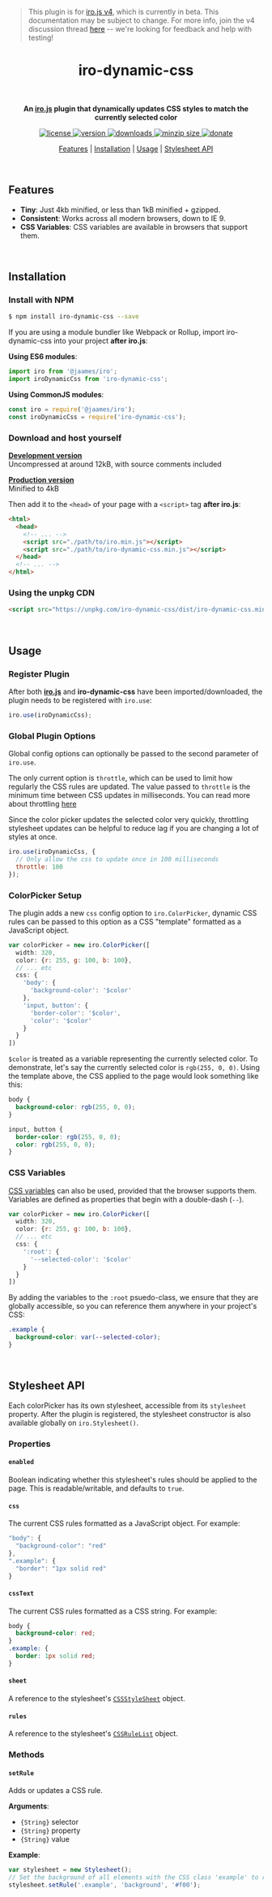 > This plugin is for [iro.js v4](https://github.com/jaames/iro.js/tree/v4/src), which is currently in beta. This documentation may be subject to change. For more info, join the v4 discussion thread [here](https://github.com/jaames/iro.js/issues/30) -- we're looking for feedback and help with testing!

<h1 align="center">iro-dynamic-css</h1>

<br/>

<p align="center">
  <b>An <a href="https://github.com/jaames/iro.js">iro.js</a> plugin that dynamically updates CSS styles to match the currently selected color</b>
</p>

<p align="center">
  <a href="https://github.com/jaames/iro-dynamic-css/blob/master/LICENSE.txt">
    <img src="https://badgen.net/github/license/jaames/iro-dynamic-css" alt="license" />
  </a>
  <a href="https://npmjs.org/package/iro-dynamic-css">
    <img src="https://badgen.net/npm/v/iro-dynamic-css?color" alt="version" />
  </a>
  <a href="https://npmjs.org/package/iro-dynamic-css">
    <img src="https://badgen.net/npm/dt/iro-dynamic-css?color" alt="downloads" />
  </a>
  <a href="https://bundlephobia.com/result?p=iro-dynamic-css">
    <img src="https://badgen.net/bundlephobia/minzip/iro-dynamic-css?color" alt="minzip size" />
  </a>
  <a href="https://www.paypal.com/cgi-bin/webscr?cmd=_s-xclick&hosted_button_id=XS9R3QTLZYAXQ&source=url">
    <img src="https://badgen.net/badge/donate/paypal/ED5151" alt="donate" />
  </a>
</p>

<p align="center">
<a href="#features">Features</a> | <a href="#installation">Installation</a> | <a href="#usage">Usage</a> | <a href="#stylesheet-api">Stylesheet API</a>
</p>

<br/>

## Features

* **Tiny**: Just 4kb minified, or less than 1kB minified + gzipped.
* **Consistent**: Works across all modern browsers, down to IE 9.
* **CSS Variables**: CSS variables are available in browsers that support them.

<br/>

## Installation

### Install with NPM

```bash
$ npm install iro-dynamic-css --save
```

If you are using a module bundler like Webpack or Rollup, import iro-dynamic-css into your project **after iro.js**: 

**Using ES6 modules**:

```js
import iro from '@jaames/iro';
import iroDynamicCss from 'iro-dynamic-css';
```

**Using CommonJS modules**:

```js
const iro = require('@jaames/iro');
const iroDynamicCss = require('iro-dynamic-css');
```

### Download and host yourself

**[Development version](https://raw.githubusercontent.com/jaames/iro-dynamic-css/master/dist/iro-dynamic-css.js)**<br/>
Uncompressed at around 12kB, with source comments included

**[Production version](https://raw.githubusercontent.com/jaames/iro-dynamic-css/master/dist/iro-dynamic-css.min.js)**<br/>
Minified to 4kB

Then add it to the `<head>` of your page with a `<script>` tag **after iro.js**:

```html
<html>
  <head>
    <!-- ... -->
    <script src="./path/to/iro.min.js"></script>
    <script src="./path/to/iro-dynamic-css.min.js"></script>
  </head>
  <!-- ... -->
</html>
```

### Using the unpkg CDN

```html
<script src="https://unpkg.com/iro-dynamic-css/dist/iro-dynamic-css.min.js"></script>
```

<br/>

## Usage

### Register Plugin

After both [**iro.js**](https://github.com/jaames/iro.js) and **iro-dynamic-css** have been imported/downloaded, the plugin needs to be registered with `iro.use`:

```js
iro.use(iroDynamicCss);
```

### Global Plugin Options

Global config options can optionally be passed to the second parameter of `iro.use`. 

The only current option is `throttle`, which can be used to limit how regularly the CSS rules are updated. The value passed to `throttle` is the minimum time between CSS updates in milliseconds. You can read more about throttling [here](https://css-tricks.com/debouncing-throttling-explained-examples/#article-header-id-5)

Since the color picker updates the selected color very quickly, throttling stylesheet updates can be helpful to reduce lag if you are changing a lot of styles at once.

```js
iro.use(iroDynamicCss, {
  // Only allow the css to update once in 100 milliseconds
  throttle: 100
});
```

### ColorPicker Setup

The plugin adds a new `css` config option to `iro.ColorPicker`, dynamic CSS rules can be passed to this option as a CSS "template" formatted as a JavaScript object.

```js
var colorPicker = new iro.ColorPicker([
  width: 320,
  color: {r: 255, g: 100, b: 100},
  // ... etc
  css: {
    'body': {
      'background-color': '$color'
    },
    'input, button': {
      'border-color': '$color',
      'color': '$color'
    }
  }
])
```

`$color` is treated as a variable representing the currently selected color. To demonstrate, let's say the currently selected color is `rgb(255, 0, 0)`. Using the template above, the CSS applied to the page would look something like this:

```css
body {
  background-color: rgb(255, 0, 0);
}

input, button {
  border-color: rgb(255, 0, 0);
  color: rgb(255, 0, 0);
}
```

### CSS Variables

[CSS variables](https://alligator.io/css/css-variables/) can also be used, provided that the browser supports them. Variables are defined as properties that begin with a double-dash (`--`). 

```js
var colorPicker = new iro.ColorPicker([
  width: 320,
  color: {r: 255, g: 100, b: 100},
  // ... etc
  css: {
    ':root': {
      '--selected-color': '$color'
    }
  }
])
```

By adding the variables to the `:root` psuedo-class, we ensure that they are globally accessible, so you can reference them anywhere in your project's CSS:

```css
.example {
  background-color: var(--selected-color);
}
```

<br/>

## Stylesheet API

Each colorPicker has its own stylesheet, accessible from its `stylesheet` property. After the plugin is registered, the stylesheet constructor is also available globally on `iro.Stylesheet()`.

### Properties

#### `enabled`

Boolean indicating whether this stylesheet's rules should be applied to the page. This is readable/writable, and defaults to `true`.

#### `css`

The current CSS rules formatted as a JavaScript object. For example:

```js
"body": {
  "background-color": "red"
},
".example": {
  "border": "1px solid red"
}
```

#### `cssText`

The current CSS rules formatted as a CSS string. For example:

```css
body {
  background-color: red;
}
.example: {
  border: 1px solid red;
}
```

#### `sheet`

A reference to the stylesheet's [`CSSStyleSheet`](https://developer.mozilla.org/en-US/docs/Web/API/CSSStyleSheet) object.

#### `rules`

A reference to the stylesheet's [`CSSRuleList`](https://developer.mozilla.org/en-US/docs/Web/API/CSSRuleList) object.

### Methods

#### `setRule`

Adds or updates a CSS rule.

**Arguments**:

  * `{String}` selector
  * `{String}` property
  * `{String}` value

**Example**:

```js
var stylesheet = new Stylesheet();
// Set the background of all elements with the CSS class 'example' to red
stylesheet.setRule('.example', 'background', '#f00');
```